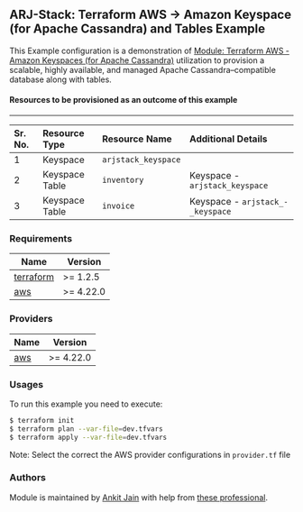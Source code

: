 ## ARJ-Stack: Terraform AWS -> Amazon Keyspace (for Apache Cassandra) and Tables Example

This Example configuration is a demonstration of [Module: Terraform AWS - Amazon Keyspaces (for Apache Cassandra)](https://github.com/arjstack/terraform-aws-keyspaces) utilization to provision a scalable, highly available, and managed Apache Cassandra–compatible database along with tables.

#### Resources to be provisioned as an outcome of this example
---

| Sr. No. | Resource Type | Resource Name | Additional Details |
|:------|:------|:------|:------|
| 1 | Keyspace | `arjstack_keyspace` |  |
| 2 | Keyspace Table | `inventory` | Keyspace - `arjstack_keyspace` |
| 3 | Keyspace Table | `invoice` | Keyspace - `arjstack_-_keyspace` |

### Requirements

| Name | Version |
|------|---------|
| <a name="requirement_terraform"></a> [terraform](#requirement\_terraform) | >= 1.2.5 |
| <a name="requirement_aws"></a> [aws](#requirement\_aws) | >= 4.22.0 |

### Providers

| Name | Version |
|------|---------|
| <a name="provider_aws"></a> [aws](#provider\_aws) | >= 4.22.0 |

### Usages

To run this example you need to execute:

```bash
$ terraform init
$ terraform plan --var-file=dev.tfvars
$ terraform apply --var-file=dev.tfvars
```

Note: Select the correct the AWS provider configurations in `provider.tf` file

### Authors

Module is maintained by [Ankit Jain](https://github.com/ankit-jn) with help from [these professional](https://github.com/arjstack/terraform-aws-examples/graphs/contributors).